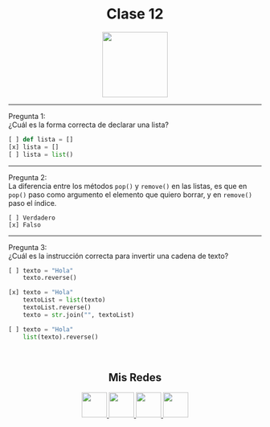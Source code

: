 <h1 align="center">Clase 12</h1>

<p align="center">
<img height=130px src="https://i.ibb.co/BL0pJF8/Polo.png"/>
</p>

-----------------------------------------------------------
Pregunta 1: <br>
¿Cuál es la forma correcta de declarar una lista?
```python
[ ] def lista = []
[x] lista = []
[ ] lista = list()
```
-----------------------------------------------------------
Pregunta 2: <br>
La diferencia entre los métodos ```pop()``` y ```remove()``` en las listas, es que en ```pop()``` paso como argumento el elemento que quiero borrar, y en ```remove()``` paso el índice.
```
[ ] Verdadero
[x] Falso
```

-----------------------------------------------------------
Pregunta 3: <br>
¿Cuál es la instrucción correcta para invertir una cadena de texto?
```python
[ ] texto = "Hola"
    texto.reverse()

[x] texto = "Hola"
    textoList = list(texto)
    textoList.reverse()
    texto = str.join("", textoList)

[ ] texto = "Hola"
	list(texto).reverse()
```


<br>
<center>

<h2 align="center"> Mis Redes </h2>
<p  align="center">
<a href="https://www.linkedin.com/in/duboisfacu/" target="_blank">
  <img src="https://i.ibb.co/7VZQrXx/link.png" height=50px>
</a>
<a href="https://www.instagram.com/duboisfacu/" target="_blank">
  <img src="https://i.ibb.co/stNqbkw/ig.png" height=50px>
</a>
<a href="https://www.reddit.com/user/duboisfacu" target="_blank">
<img src="https://i.ibb.co/4T7YM0V/reddit.png" height=50px>
</a>
<a href="https://twitter.com/duboisfacu" target="_blank">
<img src="https://i.ibb.co/PxrxjS2/twitter.png" height=50px>
</a>
  </p>
</center>
